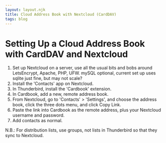 ```yaml
---
layout: layout.njk
title: Cloud Address Book with Nextcloud (CardDAV)
tags: blog
---
```

# Setting Up a Cloud Address Book with CardDAV and Nextcloud

1. Set up Nextcloud on a server, use all the usual bits and bobs around LetsEncrypt, Apache, PHP, UFW. mySQL optional, current set up uses sqlite just fine, but may not scale?
2. Install the 'Contacts' app on Nextcloud.
3. In Thunderbird, install the 'Cardbook' extension.
4. In Cardbook, add a new, remote address book.
5. From Nextcloud, go to 'Contacts' > 'Settings', and choose the address book, click the three dots menu, and click Copy Link.
6. Paste the link into Cardbook as the remote address, plus your Nextcloud username and password.
7. Add contacts as normal.

N.B.: For distribution lists, use groups, not lists in Thunderbird so that they sync to Nextcloud.